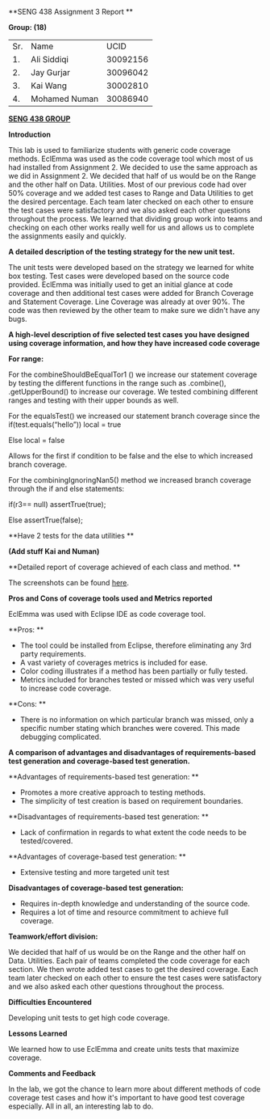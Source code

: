 <!-- Output copied to clipboard! -->

<!-----

Yay, no errors, warnings, or alerts!

Conversion time: 0.682 seconds.


Using this Markdown file:

1. Paste this output into your source file.
2. See the notes and action items below regarding this conversion run.
3. Check the rendered output (headings, lists, code blocks, tables) for proper
   formatting and use a linkchecker before you publish this page.

Conversion notes:

* Docs to Markdown version 1.0β33
* Fri Mar 04 2022 14:53:16 GMT-0800 (PST)
* Source doc: SENG 438 Assignment 1 Report
* Tables are currently converted to HTML tables.
----->


**SENG 438 Assignment 3 Report	**

**Group: (18)**


<table>
  <tr>
   <td>
    Sr.
   </td>
   <td>
    Name
   </td>
   <td>
    UCID
   </td>
  </tr>
  <tr>
   <td>
    1.
   </td>
   <td>
    Ali Siddiqi
   </td>
   <td>
    30092156
   </td>
  </tr>
  <tr>
   <td>
    2.
   </td>
   <td>
    Jay Gurjar
   </td>
   <td>
    30096042
   </td>
  </tr>
  <tr>
   <td>
    3.
   </td>
   <td>
    Kai Wang
   </td>
   <td>
    30002810
   </td>
  </tr>
  <tr>
   <td>
    4.
   </td>
   <td>
    Mohamed Numan
   </td>
   <td>
    30086940
   </td>
  </tr>
</table>


**<span style="text-decoration:underline;">SENG 438 GROUP</span>**

**Introduction**

This lab is used to familiarize students with generic code coverage methods. EclEmma was used as the code coverage tool which most of us had installed from Assignment 2. We decided to use the same approach as we did in Assignment 2. We decided that half of us would be on the Range and the other half on Data. Utilities. Most of our previous code had over 50% coverage and we added test cases to Range and Data Utilities to get the desired percentage. Each team later checked on each other to ensure the test cases were satisfactory and we also asked each other questions throughout the process. We learned that dividing group work into teams and checking on each other works really well for us and allows us to complete the assignments easily and quickly.  

**A detailed description of the testing strategy for the new unit test.**

The unit tests were developed based on the strategy we learned for white box testing. Test cases were developed based on the source code provided. EclEmma was initially used to get an initial glance at code coverage and then additional test cases were added for Branch Coverage and Statement Coverage. Line Coverage was already at over 90%. The code was then reviewed by the other team to make sure we didn't have any bugs. 

**A high-level description of five selected test cases you have designed using coverage information, and how they have increased code coverage**

**For range:**

For the combineShouldBeEqualTor1 () we increase our statement coverage by testing the different functions in the range such as .combine(), .getUpperBound() to increase our coverage. We tested combining different ranges and testing with their upper bounds as well.

For the equalsTest() we increased our statement branch coverage since the if(test.equals(“hello”)) local = true

Else local = false 

Allows for the first if condition to be false and the else to which increased branch coverage.

For the combiningIgnoringNan5() method we increased branch coverage through the if and else statements:

if(r3== null) assertTrue(true);

Else assertTrue(false);

  

**Have 2 tests for the data utilities **

**(Add stuff Kai and Numan)**

**Detailed report of coverage achieved of each class and method. **

The screenshots can be found [here](/ScreenShots).

**Pros and Cons of coverage tools used and Metrics reported**

EclEmma was used with Eclipse IDE as code coverage tool. 

**Pros: **



* The tool could be installed from Eclipse, therefore eliminating any 3rd party requirements. 
* A vast variety of coverages metrics is included for ease. 
* Color coding illustrates if a method has been partially or fully tested.
* Metrics included for branches tested or missed which was very useful to increase code coverage. 

**Cons: **



* There is no information on which particular branch was missed, only a specific number stating which branches were covered. This made debugging complicated. 

**A comparison of advantages and disadvantages of requirements-based test generation and coverage-based test generation.**

**Advantages of requirements-based test generation: **



* Promotes a more creative approach to testing methods. 
* The simplicity of test creation is based on requirement boundaries.

**Disadvantages of requirements-based test generation: **



* Lack of confirmation in regards to what extent the code needs to be tested/covered.

**Advantages of coverage-based test generation: **



* Extensive testing and more targeted unit test

**Disadvantages of coverage-based test generation:**



* Requires in-depth knowledge and understanding of the source code. 
* Requires a lot of time and resource commitment to achieve full coverage.

**Teamwork/effort division:**

We decided that half of us would be on the Range and the other half on Data. Utilities. Each pair of teams completed the code coverage for each section. We then wrote added test cases to get the desired coverage. Each team later checked on each other to ensure the test cases were satisfactory and we also asked each other questions throughout the process. 

**Difficulties Encountered**

Developing unit tests to get high code coverage. 

**Lessons Learned**

We learned how to use EclEmma and create units tests that maximize coverage.


**Comments and Feedback**

In the lab, we got the chance to learn more about different methods of code coverage test cases and how it's important to have good test coverage especially. All in all, an interesting lab to do. 
